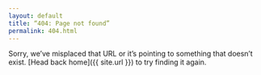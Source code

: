 ```yaml
---
layout: default
title: “404: Page not found”
permalink: 404.html
---
```


Sorry, we’ve misplaced that URL or it’s pointing to something that doesn’t exist. [Head back home]({{ site.url }}) to try finding it again.
